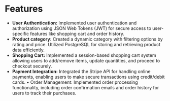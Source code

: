 # Features

* **User Authentication:** Implemented user authentication and authorization using JSON Web Tokens (JWT) for secure access to user-specific features like shopping cart and order history.
* **Product category:** Created a dynamic category with filtering options by rating and price. Utilized                 PostgreSQL for storing and retrieving product data efficiently.
* **Shopping Cart:** Implemented a session-based shopping cart system allowing users to add/remove items, update quantities, and proceed to checkout securely.
* **Payment Integration:** Integrated the Stripe API for handling online payments, enabling users to make secure transactions using credit/debit cards. • Order Management: Implemented order processing functionality, including order confirmation emails and order history for users to track their purchases.

